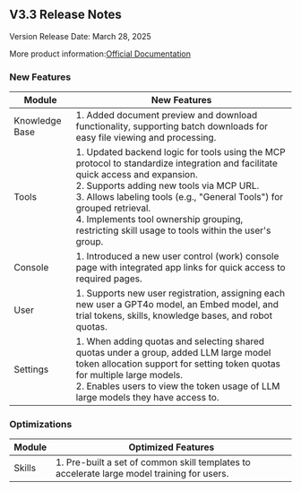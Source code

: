 ## **V3.3 Release Notes**

Version Release Date: March 28, 2025

More product information:<a href="https://wd.canway.net/?cat=27" target="_blank">Official Documentation</a>

### **New Features**

| Module       | New Features                                                                 |
|--------------|-----------------------------------------------------------------------------|
| Knowledge Base | 1. Added document preview and download functionality, supporting batch downloads for easy file viewing and processing. |
| Tools        | 1. Updated backend logic for tools using the MCP protocol to standardize integration and facilitate quick access and expansion.<br />2. Supports adding new tools via MCP URL.<br />3. Allows labeling tools (e.g., "General Tools") for grouped retrieval.<br />4. Implements tool ownership grouping, restricting skill usage to tools within the user's group. |
| Console      | 1. Introduced a new user control (work) console page with integrated app links for quick access to required pages. |
| User         | 1. Supports new user registration, assigning each new user a GPT4o model, an Embed model, and trial tokens, skills, knowledge bases, and robot quotas. |
| Settings     | 1. When adding quotas and selecting shared quotas under a group, added LLM large model token allocation support for setting token quotas for multiple large models.<br />2. Enables users to view the token usage of LLM large models they have access to. |

### **Optimizations**

| Module       | Optimized Features                                                          |
|--------------|-----------------------------------------------------------------------------|
| Skills       | 1. Pre-built a set of common skill templates to accelerate large model training for users. |